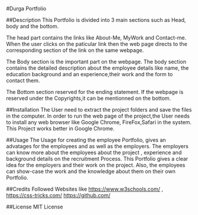 #Durga Portfolio

##Description
This Portfolio is divided into 3 main sections such as Head, body and the bottom. 

The head part contains the links like About-Me, MyWork and Contact-me. When the user clicks on the paticular link then the web page directs to the corresponding section of the link on the same webpage.

The Body section is the important part on the webpage. The body section contains the detailed description about the employee details like name, the education background and an experience,their work and the form to contact them.

The Bottom section reserved for the ending statement. If the webpage is reserved under the Copyrights,it can be mentionned on the bottom.

##Installation
The User need to extract the project folders and save the files in the computer. In order to run the web page of the project,the User needs to install any web browser like Google Chrome, FireFox,Safari in the system. This Project works better in Google Chrome.

##Usage
The Usage for creating the employee Portfolio, gives an advatages for the employees and as well as the employers. 
The employers can know more about the employees about the project , experience and background details on the recruitment Process. This Portfolio gives a clear idea for the employers and their work on the project.
Also, the employees can show-case the work and the knowledge about them on their own Portfolio.

##Credits
Followed Websites like https://www.w3schools.com/ , https://css-tricks.com/ https://github.com/

##License
MIT License




